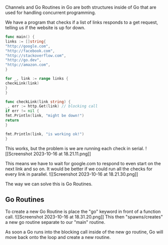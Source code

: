 Channels and Go Routines in Go are both structures inside of Go that are used for handling concurrent programming.

We have a program that checks if a list of links responds to a get request, telling us if the website is up for down.

```go
func main() {
links := []string{
"http://google.com",
"http://facebook.com",
"http://stackoverflow.com",
"http://go.dev",
"http://amazon.com",
} 

for _, link := range links {
checkLink(link)
}
}

func checkLink(link string) {
_, err := http.Get(link) // blocking call
if err != nil {
fmt.Println(link, "might be down!")
return
} 

fmt.Println(link, "is working ok!")
}
```

This works, but the problem is we are running each check in serial.
![[Screenshot 2023-10-16 at 18.21.11.png]]

This means we have to wait for google.com to respond to even start on the next link and so on. It would be better if we could run all the checks for every link in parallel.
![[Screenshot 2023-10-16 at 18.21.30.png]]

The way we can solve this is Go Routines.

## Go Routines
To create a new Go Routine is place the "go" keyword in front of a function call.
![[Screenshot 2023-10-16 at 18.31.20.png]]
This then "spawns/creates" a new go routine separate to our "main" routine.

As soon a Go runs into the blocking call inside of the new go routine, Go will move back onto the loop and create a new routine.

